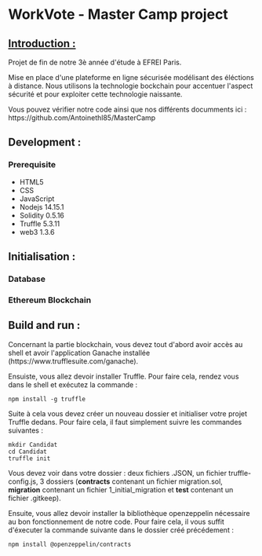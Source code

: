 <h1>WorkVote - Master Camp project</h1>

<h2><U>Introduction :</U></h2>

<p>Projet de fin de notre 3è année d'étude à EFREI Paris.</p>
<p>Mise en place d'une plateforme en ligne sécurisée modélisant des éléctions à distance. Nous utilisons la technologie bockchain pour accentuer l'aspect sécurité et pour exploiter cette technologie naissante.</p>
<p>Vous pouvez vérifier notre code ainsi que nos différents documments ici : https://github.com/Antoinethl85/MasterCamp</p>

<h2>Development :</h2>

<h3>Prerequisite</h3>

<ul>
  <li>HTML5</li>
  <li>CSS</li>
  <li>JavaScript</li>
  <li>Nodejs 14.15.1</li>
  <li>Solidity 0.5.16</li>
  <li>Truffle 5.3.11</li>
  <li>web3 1.3.6</li>
</ul>

<h2>Initialisation :</h2>

<h3>Database</h3>

<h3>Ethereum Blockchain</h3>

<h2>Build and run :</h2>

<p>Concernant la partie blockchain, vous devez tout d'abord avoir accès au shell et avoir l'application Ganache installée (https://www.trufflesuite.com/ganache).</p>
<p>Ensuiste, vous allez devoir installer Truffle. Pour faire cela, rendez vous dans le shell et exécutez la commande :
<pre><code>npm install -g truffle </code></pre>
</p>

<p>Suite à cela vous devez créer un nouveau dossier et initialiser votre projet Truffle dedans. Pour faire cela, il faut simplement suivre les commandes suivantes :
<pre><code>mkdir Candidat
cd Candidat
truffle init
</code></pre>
</p>

<p>Vous devez voir dans votre dossier : deux fichiers .JSON, un fichier truffle-config.js, 3 dossiers (<strong>contracts</strong> contenant un fichier migration.sol, <strong>migration</strong> contenant un fichier 1_initial_migration et <strong>test</strong> contenant un fichier .gitkeep).</p>
<p>Ensuite, vous allez devoir installer la bibliothèque openzeppelin nécessaire au bon fonctionnement de notre code. Pour faire cela, il vous suffit d'éxecuter la commande suivante dans le dossier créé précédement :
<pre><code>npm install @openzeppelin/contracts</code></pre>
</p>
